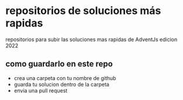 # repositorios de soluciones más rapidas
repositorios para subir las soluciones mas rapidas de AdventJs edicion 2022

## como guardarlo en este repo
* crea una carpeta con tu nombre de github 
* guarda tu solucion dentro de la carpeta
* envia una pull request
